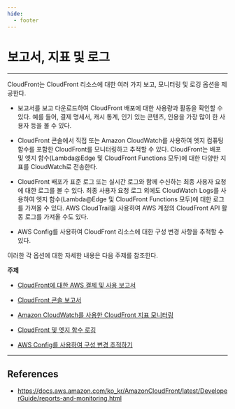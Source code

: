 ```yaml
---
hide:
  - footer
---
```


# 보고서, 지표 및 로그

---

CloudFront는 CloudFront 리소스에 대한 여러 가지 보고, 모니터링 및 로깅 옵션을 제공한다.

- 보고서를 보고 다운로드하여 CloudFront 배포에 대한 사용량과 활동을 확인할 수 있다. 예를 들어, 결제 명세서, 캐시 통계, 인기 있는 콘텐츠, 인용을 가장 많이 한 사용자 등을 볼 수 있다.

- CloudFront 콘솔에서 직접 또는 Amazon CloudWatch를 사용하여 엣지 컴퓨팅 함수를 포함한 CloudFront를 모니터링하고 추적할 수 있다. CloudFront는 배포 및 엣지 함수(Lambda@Edge 및 CloudFront Functions 모두)에 대한 다양한 지표를 CloudWatch로 전송한다.

- CloudFront 배포가 표준 로그 또는 실시간 로그와 함께 수신하는 최종 사용자 요청에 대한 로그를 볼 수 있다. 최종 사용자 요청 로그 외에도 CloudWatch Logs를 사용하여 엣지 함수(Lambda@Edge 및 CloudFront Functions 모두)에 대한 로그를 가져올 수 있다. AWS CloudTrail을 사용하여 AWS 계정의 CloudFront API 활동 로그를 가져올 수도 있다.

- AWS Config를 사용하여 CloudFront 리소스에 대한 구성 변경 사항을 추적할 수 있다.

이러한 각 옵션에 대한 자세한 내용은 다음 주제를 참조한다.

**주제**

- [CloudFront에 대한 AWS 결제 및 사용 보고서](https://docs.aws.amazon.com/ko_kr/AmazonCloudFront/latest/DeveloperGuide/reports-billing.html)

- [CloudFront 콘솔 보고서](https://docs.aws.amazon.com/ko_kr/AmazonCloudFront/latest/DeveloperGuide/reports.html)

- [Amazon CloudWatch를 사용한 CloudFront 지표 모니터링](https://docs.aws.amazon.com/ko_kr/AmazonCloudFront/latest/DeveloperGuide/monitoring-using-cloudwatch.html)

- [CloudFront 및 엣지 함수 로깅](https://docs.aws.amazon.com/ko_kr/AmazonCloudFront/latest/DeveloperGuide/logging.html)

- [AWS Config를 사용하여 구성 변경 추적하기](https://docs.aws.amazon.com/ko_kr/AmazonCloudFront/latest/DeveloperGuide/TrackingChanges.html)

---

## References

- <https://docs.aws.amazon.com/ko_kr/AmazonCloudFront/latest/DeveloperGuide/reports-and-monitoring.html>
